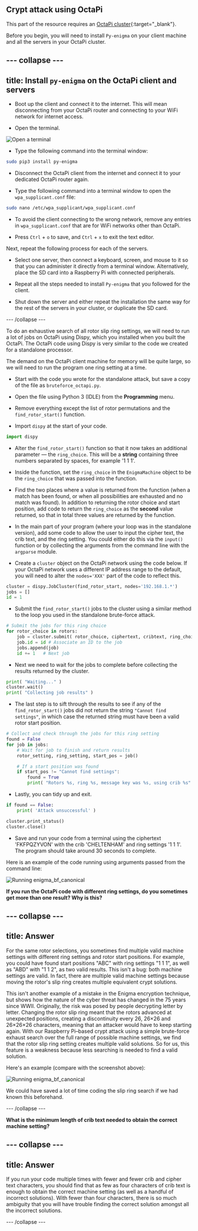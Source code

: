 ## Crypt attack using OctaPi

This part of the resource requires an [OctaPi cluster](https://projects.raspberrypi.org/en/projects/build-an-octapi){:target="_blank"}.

Before you begin, you will need to install `Py-enigma` on your client machine and all the servers in your OctaPi cluster.

--- collapse ---
---
title: Install `py-enigma` on the OctaPi client and servers
---

+ Boot up the client and connect it to the internet. This will mean disconnecting from your OctaPi router and connecting to your WiFi network for internet access.

+ Open the terminal.

![Open a terminal](images/terminal.png)

+ Type the following command into the terminal window:

```bash
sudo pip3 install py-enigma
```

+ Disconnect the OctaPi client from the internet and connect it to your dedicated OctaPi router again.

+ Type the following command into a terminal window to open the `wpa_supplicant.conf` file:

```bash
sudo nano /etc/wpa_supplicant/wpa_supplicant.conf
```

+ To avoid the client connecting to the wrong network, remove any entries in `wpa_supplicant.conf` that are for WiFi networks other than OctaPi.

+ Press `Ctrl` + `o` to save, and `Ctrl` + `x` to exit the text editor.

Next, repeat the following process for each of the servers.

+ Select one server, then connect a keyboard, screen, and mouse to it so that you can administer it directly from a terminal window. Alternatively, place the SD card into a Raspberry Pi with connected peripherals.

+ Repeat all the steps needed to install `Py-enigma` that you followed for the client.

+ Shut down the server and either repeat the installation the same way for the rest of the servers in your cluster, or duplicate the SD card.

--- /collapse ---

To do an exhaustive search of all rotor slip ring settings, we will need to run a lot of jobs on OctaPi using Dispy, which you installed when you built the OctaPi. The OctaPi code using Dispy is very similar to the code we created for a standalone processor.

The demand on the OctaPi client machine for memory will be quite large, so we will need to run the program one ring setting at a time.

+ Start with the code you wrote for the standalone attack, but save a copy of the file as `bruteforce_octapi.py`.

+ Open the file using Python 3 (IDLE) from the **Programming** menu.

+ Remove everything except the list of rotor permutations and the `find_rotor_start()` function.

+ Import `dispy` at the start of your code.

```python
import dispy
```

+ Alter the `find_rotor_start()` function so that it now takes an additional parameter — the `ring_choice`. This will be a **string** containing three numbers separated by spaces, for example '1 1 1'.

+ Inside the function, set the `ring_choice` in the `EnigmaMachine` object to be the `ring_choice` that was passed into the function.

+ Find the two places where a value is returned from the function (when a match has been found, or when all possibilities are exhausted and no match was found). In addition to returning the rotor choice and start position, add code to return the `ring_choice` as the **second** value returned, so that in total three values are returned by the function.

+ In the main part of your program (where your loop was in the standalone version), add some code to allow the user to input the cipher text, the crib text, and the ring setting. You could either do this via the `input()` function or by collecting the arguments from the command line with the `argparse` module.

+ Create a `cluster` object on the OctaPi network using the code below. If your OctaPi network uses a different IP address range to the default, you will need to alter the `nodes='XXX'` part of the code to reflect this.

```python
cluster = dispy.JobCluster(find_rotor_start, nodes='192.168.1.*')
jobs = []
id = 1    
```

+ Submit the `find_rotor_start()` jobs to the cluster using a similar method to the loop you used in the standalone brute-force attack.

```python
# Submit the jobs for this ring choice
for rotor_choice in rotors:
    job = cluster.submit( rotor_choice, ciphertext, cribtext, ring_choice )
    job.id = id # Associate an ID to the job
    jobs.append(job)
    id += 1   # Next job
```

+ Next we need to wait for the jobs to complete before collecting the results returned by the cluster.

```python
print( "Waiting..." )
cluster.wait()
print( "Collecting job results" )
```

+ The last step is to sift through the results to see if any of the `find_rotor_start()` jobs did not return the string `"Cannot find settings"`, in which case the returned string must have been a valid rotor start position.

```python
# Collect and check through the jobs for this ring setting
found = False
for job in jobs:
    # Wait for job to finish and return results
    rotor_setting, ring_setting, start_pos = job()

    # If a start position was found
    if start_pos != "Cannot find settings":
        found = True
        print( "Rotors %s, ring %s, message key was %s, using crib %s" % (rotor_setting, ring_setting, start_pos, cribtext) )
```

+ Lastly, you can tidy up and exit.

```python
if found == False:
    print( 'Attack unsuccessful' )

cluster.print_status()
cluster.close()
```

+ Save and run your code from a terminal using the ciphertext 'FKFPQZYVON' with the crib 'CHELTENHAM' and ring settings '1 1 1'. The program should take around 30 seconds to complete.

Here is an example of the code running using arguments passed from the command line:

![Running enigma_bf_canonical](images/enigma-canonical-qjf.png)

**If you run the OctaPi code with different ring settings, do you sometimes get more than one result? Why is this?**

--- collapse ---
---
title: Answer
---

For the same rotor selections, you sometimes find multiple valid machine settings with different ring settings and rotor start positions. For example, you could have found start positions "ABC" with ring settings "1 1 1", as well as "ABD" with "1 1 2", as two valid results. This isn't a bug: both machine settings are valid. In fact, there are multiple valid machine settings because moving the rotor's slip ring creates multiple equivalent crypt solutions.

This isn't another example of a mistake in the Enigma encryption technique, but shows how the nature of the cyber threat has changed in the 75 years since WWII. Originally, the risk was posed by people decrypting letter by letter. Changing the rotor slip ring meant that the rotors advanced at unexpected positions, creating a discontinuity every 26, 26×26 and 26×26×26 characters, meaning that an attacker would have to keep starting again. With our Raspberry Pi–based crypt attack using a simple brute-force exhaust search over the full range of possible machine settings, we find that the rotor slip ring setting creates multiple valid solutions. So for us, this feature is a weakness because less searching is needed to find a valid solution.

Here's an example (compare with the screenshot above):

  ![Running enigma_bf_canonical](images/enigma-canonical-qjg.png)

We could have saved a lot of time coding the slip ring search if we had known this beforehand.

--- /collapse ---

**What is the minimum length of crib text needed to obtain the correct machine setting?**

--- collapse ---
---
title: Answer
---
If you run your code multiple times with fewer and fewer crib and cipher text characters, you should find that as few as four characters of crib text is enough to obtain the correct machine setting (as well as a handful of incorrect solutions). With fewer than four characters, there is so much ambiguity that you will have trouble finding the correct solution amongst all the incorrect solutions.

--- /collapse ---
